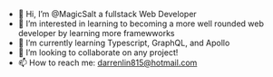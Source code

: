- 👋 Hi, I’m @MagicSalt a fullstack Web Developer
- 👀 I’m interested in learning to becoming a more well rounded web developer by learning more framewworks
- 🌱 I’m currently learning Typescript, GraphQL, and Apollo
- 💞️ I’m looking to collaborate on any project!
- 📫 How to reach me: darrenlin815@hotmail.com

<!---
MagicSalt/MagicSalt is a ✨ special ✨ repository because its `README.md` (this file) appears on your GitHub profile.
You can click the Preview link to take a look at your changes.
--->
